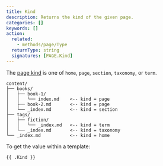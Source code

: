 ```yaml
---
title: Kind
description: Returns the kind of the given page.
categories: []
keywords: []
action:
  related:
    - methods/page/Type
  returnType: string
  signatures: [PAGE.Kind]
---
```


The [page kind](g) is one of `home`, `page`, `section`, `taxonomy`, or `term`.

```text
content/
├── books/
│   ├── book-1/
│   │   └── index.md    <-- kind = page
│   ├── book-2.md       <-- kind = page
│   └── _index.md       <-- kind = section
├── tags/
│   ├── fiction/
│   │   └── _index.md   <-- kind = term
│   └── _index.md       <-- kind = taxonomy
└── _index.md           <-- kind = home
```

To get the value within a template:

```go-html-template
{{ .Kind }}
```
